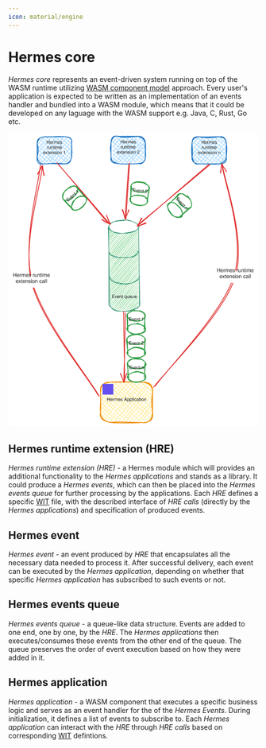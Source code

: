 ```yaml
---
icon: material/engine
---
```


# Hermes core

*Hermes core* represents an event-driven system running on top of the WASM runtime utilizing [WASM component model](https://component-model.bytecodealliance.org/design/why-component-model.html) approach.
Every user's application is expected to be written as an implementation of an events handler and bundled into a WASM module, which means that it could be developed on any laguage with the WASM support e.g. Java, C, Rust, Go etc.

![Hermes_core](./../images/hermes_core.svg)

## Hermes runtime extension (HRE)

*Hermes runtime extension (HRE)* - a Hermes module which will provides an additional functionality to the *Hermes applications* and stands as a library.
It could produce a *Hermes events*, which can then be placed into the *Hermes events queue* for further processing by the applications.
Each *HRE* defines a specific [WIT](https://component-model.bytecodealliance.org/design/wit.html) file, with the described interface of *HRE calls* (directly by the *Hermes applications*) and specification of produced events.

## Hermes event

*Hermes event* - an event produced by *HRE* that encapsulates all the necessary data needed to process it.
After successful delivery, each event can be executed by the *Hermes application*, depending on whether that specific *Hermes application* has subscribed to such events or not.

## Hermes events queue

*Hermes events queue* - a queue-like data structure.
Events are added to one end, one by one, by the *HRE*.
The *Hermes applications* then executes/consumes these events from the other end of the queue.
The queue preserves the order of event execution based on how they were added in it.

## Hermes application

*Hermes application* - a WASM component
that executes a specific business logic and serves as an event handler for the of the *Hermes Events*.
During initialization, it defines a list of events to subscribe to.
Each *Hermes application* can interact with the *HRE* through *HRE calls* based on corresponding [WIT](https://component-model.bytecodealliance.org/design/wit.html) defintions.